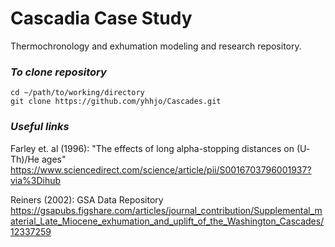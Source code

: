 # Cascadia Case Study

Thermochronology and exhumation modeling and research repository. 

### *To clone repository*
```
cd ~/path/to/working/directory
git clone https://github.com/yhhjo/Cascades.git
```

### *Useful links*

Farley et. al (1996): "The effects of long alpha-stopping distances on (U‐Th)/He ages"
https://www.sciencedirect.com/science/article/pii/S0016703796001937?via%3Dihub

Reiners (2002): GSA Data Repository 
https://gsapubs.figshare.com/articles/journal_contribution/Supplemental_material_Late_Miocene_exhumation_and_uplift_of_the_Washington_Cascades/12337259 


